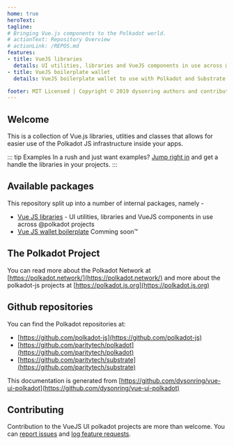 ```yaml
---
home: true
heroText:
tagline:
# Bringing Vue.js components to the Polkadot world.
# actionText: Repository Overview
# actionLink: /REPOS.md
features:
- title: VueJS libraries
  details: UI utilities, libraries and VueJS components in use across @polkadot projects
- title: VueJS boilerplate wallet
  details: VueJS boilerplate wallet to use with Polkadot and Substrate compatible api

footer: MIT Licensed | Copyright © 2019 dysonring authors and contributors
---
```


## Welcome

This is a collection of Vue.js libraries, utlities and classes that allows for easier use of the Polkadot JS infrastructure inside your apps.

::: tip Examples
In a rush and just want examples? [Jump right in](vue-ui-polkadot/vue-identicon/) and get a handle the libraries in your projects.
:::

## Available packages

This repository split up into a number of internal packages, namely -

- [Vue JS libraries](vue-ui-polkadot/) - UI utilities, libraries and VueJS components in use across @polkadot projects
- [Vue JS wallet boilerplate]() Comming soon™️

## The Polkadot Project

You can read more about the Polkadot Network at [https://polkadot.network/](https://polkadot.network/) and more about the polkadot-js projects at [https://polkadot.js.org](https://polkadot.js.org)

## Github repositories

You can find the Polkadot repositories at:

- [https://github.com/polkadot-js](https://github.com/polkadot-js)
- [https://github.com/paritytech/polkadot](https://github.com/paritytech/polkadot)
- [https://github.com/paritytech/substrate](https://github.com/paritytech/substrate)

This documentation is generated from [https://github.com/dysonring/vue-ui-polkadot](https://github.com/dysonring/vue-ui-polkadot)

## Contributing

Contribution to the VueJS UI polkadot projects are more than welcome. You can [report issues](https://github.com/dysonring/vue-ui-polkadot/issues/new) and [log feature requests](https://github.com/dysonring/vue-ui-polkadot/issues/new).
